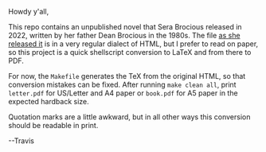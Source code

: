Howdy y'all,

This repo contains an unpublished novel that Sera Brocious released in
2022, written by her father Dean Brocious in the 1980s.  The file [as
she released it](https://daeken.dev/defying_gravity.html) is in a very
regular dialect of HTML, but I prefer to read on paper, so this
project is a quick shellscript conversion to LaTeX and from there to
PDF.

For now, the `Makefile` generates the TeX from the original HTML, so
that conversion mistakes can be fixed.  After running `make clean
all`, print `letter.pdf` for US/Letter and A4 paper or `book.pdf` for
A5 paper in the expected hardback size.

Quotation marks are a little awkward, but in all other ways this
conversion should be readable in print.

--Travis
